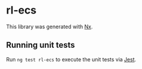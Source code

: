 # rl-ecs

This library was generated with [Nx](https://nx.dev).

## Running unit tests

Run `ng test rl-ecs` to execute the unit tests via [Jest](https://jestjs.io).
